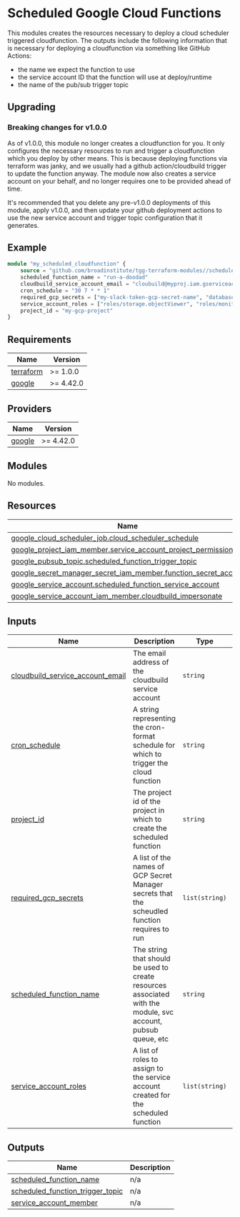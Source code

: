 # Scheduled Google Cloud Functions

This modules creates the resources necessary to deploy a cloud scheduler triggered cloudfunction. The outputs include the following information that is necessary for deploying a cloudfunction via something like GitHub Actions:

- the name we expect the function to use
- the service account ID that the function will use at deploy/runtime
- the name of the pub/sub trigger topic

## Upgrading

### Breaking changes for v1.0.0

As of v1.0.0, this module no longer creates a cloudfunction for you. It only configures the necessary resources to run and trigger a cloudfunction which you deploy by other means. This is because deploying functions via terraform was janky, and we usually had a github action/cloudbuild trigger to update the function anyway. The module now also creates a service account on your behalf, and no longer requires one to be provided ahead of time.

It's recommended that you delete any pre-v1.0.0 deployments of this module, apply v1.0.0, and then update your github deployment actions to use the new service account and trigger topic configuration that it generates.

## Example

```terraform
module "my_scheduled_cloudfunction" {
    source = "github.com/broadinstitute/tgg-terraform-modules//scheduled-cloudfunction?ref=v1.0.0"
    scheduled_function_name = "run-a-doodad"
    cloudbuild_service_account_email = "cloubuild@myproj.iam.gserviceaccount.com"
    cron_schedule = "30 7 * * 1"
    required_gcp_secrets = ["my-slack-token-gcp-secret-name", "database-password-secret-name"]
    service_account_roles = ["roles/storage.objectViewer", "roles/monitoring.viewer"]
    project_id = "my-gcp-project"
}
```

<!-- BEGIN_TF_DOCS -->
## Requirements

| Name | Version |
|------|---------|
| <a name="requirement_terraform"></a> [terraform](#requirement\_terraform) | >= 1.0.0 |
| <a name="requirement_google"></a> [google](#requirement\_google) | >= 4.42.0 |

## Providers

| Name | Version |
|------|---------|
| <a name="provider_google"></a> [google](#provider\_google) | >= 4.42.0 |

## Modules

No modules.

## Resources

| Name | Type |
|------|------|
| [google_cloud_scheduler_job.cloud_scheduler_schedule](https://registry.terraform.io/providers/hashicorp/google/latest/docs/resources/cloud_scheduler_job) | resource |
| [google_project_iam_member.service_account_project_permissions](https://registry.terraform.io/providers/hashicorp/google/latest/docs/resources/project_iam_member) | resource |
| [google_pubsub_topic.scheduled_function_trigger_topic](https://registry.terraform.io/providers/hashicorp/google/latest/docs/resources/pubsub_topic) | resource |
| [google_secret_manager_secret_iam_member.function_secret_access](https://registry.terraform.io/providers/hashicorp/google/latest/docs/resources/secret_manager_secret_iam_member) | resource |
| [google_service_account.scheduled_function_service_account](https://registry.terraform.io/providers/hashicorp/google/latest/docs/resources/service_account) | resource |
| [google_service_account_iam_member.cloudbuild_impersonate](https://registry.terraform.io/providers/hashicorp/google/latest/docs/resources/service_account_iam_member) | resource |

## Inputs

| Name | Description | Type | Default | Required |
|------|-------------|------|---------|:--------:|
| <a name="input_cloudbuild_service_account_email"></a> [cloudbuild\_service\_account\_email](#input\_cloudbuild\_service\_account\_email) | The email address of the cloudbuild service account | `string` | n/a | yes |
| <a name="input_cron_schedule"></a> [cron\_schedule](#input\_cron\_schedule) | A string representing the cron-format schedule for which to trigger the cloud function | `string` | n/a | yes |
| <a name="input_project_id"></a> [project\_id](#input\_project\_id) | The project id of the project in which to create the scheduled function | `string` | n/a | yes |
| <a name="input_required_gcp_secrets"></a> [required\_gcp\_secrets](#input\_required\_gcp\_secrets) | A list of the names of GCP Secret Manager secrets that the scheudled function requires to run | `list(string)` | `[]` | no |
| <a name="input_scheduled_function_name"></a> [scheduled\_function\_name](#input\_scheduled\_function\_name) | The string that should be used to create resources associated with the module, svc account, pubsub queue, etc | `string` | n/a | yes |
| <a name="input_service_account_roles"></a> [service\_account\_roles](#input\_service\_account\_roles) | A list of roles to assign to the service account created for the scheduled function | `list(string)` | <pre>[<br>  "roles/cloudfunctions.invoker"<br>]</pre> | no |

## Outputs

| Name | Description |
|------|-------------|
| <a name="output_scheduled_function_name"></a> [scheduled\_function\_name](#output\_scheduled\_function\_name) | n/a |
| <a name="output_scheduled_function_trigger_topic"></a> [scheduled\_function\_trigger\_topic](#output\_scheduled\_function\_trigger\_topic) | n/a |
| <a name="output_service_account_member"></a> [service\_account\_member](#output\_service\_account\_member) | n/a |
<!-- END_TF_DOCS -->
